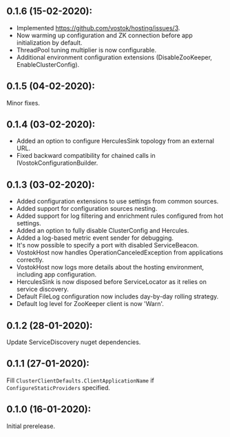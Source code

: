 ## 0.1.6 (15-02-2020):

- Implemented https://github.com/vostok/hosting/issues/3.
- Now warming up configuration and ZK connection before app initialization by default.
- ThreadPool tuning multiplier is now configurable.
- Additional environment configuration extensions (DisableZooKeeper, EnableClusterConfig).

## 0.1.5 (04-02-2020):

Minor fixes.

## 0.1.4 (03-02-2020):

- Added an option to configure HerculesSink topology from an external URL.
- Fixed backward compatibility for chained calls in IVostokConfigurationBuilder.

## 0.1.3 (03-02-2020):

- Added configuration extensions to use settings from common sources.
- Added support for configuration sources nesting.
- Added support for log filtering and enrichment rules configured from hot settings.
- Added an option to fully disable ClusterConfig and Hercules.
- Added a log-based metric event sender for debugging.
- It's now possible to specify a port with disabled ServiceBeacon.
- VostokHost now handles OperationCanceledException from applications correctly.
- VostokHost now logs more details about the hosting environment, including app configuration.
- HerculesSink is now disposed before ServiceLocator as it relies on service discovery.
- Default FileLog configuration now includes day-by-day rolling strategy.
- Default log level for ZooKeeper client is now 'Warn'.

## 0.1.2 (28-01-2020):

Update ServiceDiscovery nuget dependencies.

## 0.1.1 (27-01-2020):

Fill `ClusterClientDefaults.ClientApplicationName` if `ConfigureStaticProviders` specified.

## 0.1.0 (16-01-2020): 

Initial prerelease.